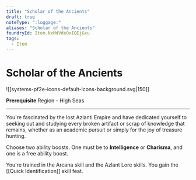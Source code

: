 ```yaml
---
title: "Scholar of the Ancients"
draft: true
noteType: ":luggage:"
aliases: "Scholar of the Ancients"
foundryId: Item.NxMdVdeOxIQEjGxu
tags:
  - Item
---
```


# Scholar of the Ancients
![[systems-pf2e-icons-default-icons-background.svg|150]]

**Prerequisite** Region - High Seas

* * *

You're fascinated by the lost Azlanti Empire and have dedicated yourself to seeking out and studying every broken artifact or scrap of knowledge that remains, whether as an academic pursuit or simply for the joy of treasure hunting.

Choose two ability boosts. One must be to **Intelligence** or **Charisma**, and one is a free ability boost.

You're trained in the Arcana skill and the Azlant Lore skills. You gain the [[Quick Identification]] skill feat.

